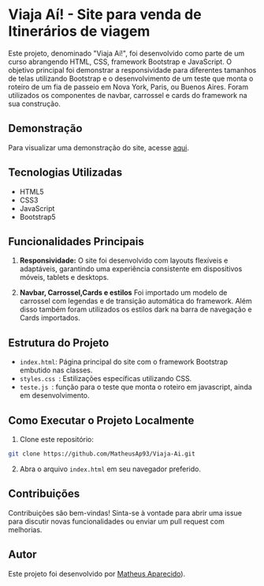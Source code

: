 
# Viaja Aí! - Site para venda de Itinerários de viagem

Este projeto, denominado "Viaja Aí!", foi desenvolvido como parte de um curso abrangendo HTML, CSS, framework Bootstrap e JavaScript. O objetivo principal foi demonstrar a responsividade para diferentes tamanhos de telas utilizando Bootstrap e o desenvolvimento de um teste que monta o roteiro de um fia de passeio em Nova York, Paris, ou Buenos Aires. Foram utilizados os componentes de navbar, carrossel e cards do framework na sua construção.

## Demonstração

Para visualizar uma demonstração do site, acesse [aqui](https://matheusap93.github.io/Viaja-Ai/).

## Tecnologias Utilizadas

- HTML5
- CSS3 
- JavaScript
- Bootstrap5

## Funcionalidades Principais

1. **Responsividade:**
   O site foi desenvolvido com layouts flexíveis e adaptáveis, garantindo uma experiência consistente em dispositivos móveis, tablets e desktops.

3. **Navbar, Carrossel,Cards e estilos**
   Foi importado um modelo de carrossel com legendas e de transição automática do framework. Além disso também foram utilizados os estilos dark na barra de navegação e Cards importados.

## Estrutura do Projeto

- `index.html`: Página principal do site com o framework Bootstrap embutido nas classes.
- `styles.css `: Estilizações específicas utilizando CSS.
- `teste.js `: função para o teste que monta o roteiro em javascript, ainda em desenvolvimento.

## Como Executar o Projeto Localmente

1. Clone este repositório:

```bash
git clone https://github.com/MatheusAp93/Viaja-Ai.git
```

2. Abra o arquivo `index.html` em seu navegador preferido.

## Contribuições

Contribuições são bem-vindas! Sinta-se à vontade para abrir uma issue para discutir novas funcionalidades ou enviar um pull request com melhorias.

## Autor

Este projeto foi desenvolvido por [Matheus Aparecido](https://github.com/MatheusAp93)).
